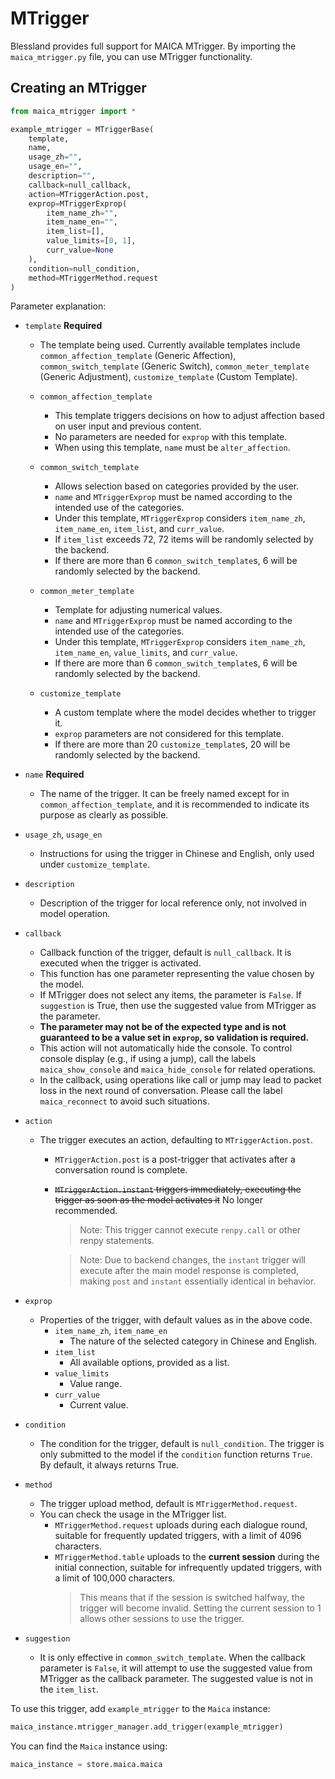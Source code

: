 # MTrigger

Blessland provides full support for MAICA MTrigger. By importing the `maica_mtrigger.py` file, you can use MTrigger functionality.

## Creating an MTrigger

```python
from maica_mtrigger import *

example_mtrigger = MTriggerBase(
    template,
    name,
    usage_zh="",
    usage_en="",
    description="",
    callback=null_callback,
    action=MTriggerAction.post,
    exprop=MTriggerExprop(
        item_name_zh="",
        item_name_en="",
        item_list=[],
        value_limits=[0, 1],
        curr_value=None
    ),
    condition=null_condition,
    method=MTriggerMethod.request
)

```

Parameter explanation:

* `template` **Required**  
  * The template being used. Currently available templates include `common_affection_template` (Generic Affection), `common_switch_template` (Generic Switch), `common_meter_template` (Generic Adjustment), `customize_template` (Custom Template).

  * `common_affection_template`
    * This template triggers decisions on how to adjust affection based on user input and previous content.
    * No parameters are needed for `exprop` with this template.
    * When using this template, `name` must be `alter_affection`.

  * `common_switch_template`
    * Allows selection based on categories provided by the user.
    * `name` and `MTriggerExprop` must be named according to the intended use of the categories.
    * Under this template, `MTriggerExprop` considers `item_name_zh`, `item_name_en`, `item_list`, and `curr_value`.
    * If `item_list` exceeds 72, 72 items will be randomly selected by the backend.
    * If there are more than 6 `common_switch_template`s, 6 will be randomly selected by the backend.

  * `common_meter_template`
    * Template for adjusting numerical values.
    * `name` and `MTriggerExprop` must be named according to the intended use of the categories.
    * Under this template, `MTriggerExprop` considers `item_name_zh`, `item_name_en`, `value_limits`, and `curr_value`.
    * If there are more than 6 `common_switch_template`s, 6 will be randomly selected by the backend.

  * `customize_template`
    * A custom template where the model decides whether to trigger it.
    * `exprop` parameters are not considered for this template.
    * If there are more than 20 `customize_template`s, 20 will be randomly selected by the backend.

* `name` **Required**
  * The name of the trigger. It can be freely named except for in `common_affection_template`, and it is recommended to indicate its purpose as clearly as possible.

* `usage_zh`, `usage_en`
  * Instructions for using the trigger in Chinese and English, only used under `customize_template`.

* `description`
  * Description of the trigger for local reference only, not involved in model operation.

* `callback`
  * Callback function of the trigger, default is `null_callback`. It is executed when the trigger is activated.
  * This function has one parameter representing the value chosen by the model.
  * If MTrigger does not select any items, the parameter is `False`. If `suggestion` is True, then use the suggested value from MTrigger as the parameter.
  * **The parameter may not be of the expected type and is not guaranteed to be a value set in `exprop`, so validation is required.**
  * This action will not automatically hide the console. To control console display (e.g., if using a jump), call the labels `maica_show_console` and `maica_hide_console` for related operations.
  * In the callback, using operations like call or jump may lead to packet loss in the next round of conversation. Please call the label `maica_reconnect` to avoid such situations.

* `action`
  * The trigger executes an action, defaulting to `MTriggerAction.post`.
    * `MTriggerAction.post` is a post-trigger that activates after a conversation round is complete.
    * ~~`MTriggerAction.instant` triggers immediately, executing the trigger as soon as the model activates it~~ No longer recommended.
        > Note: This trigger cannot execute `renpy.call` or other renpy statements.
        
        > Note: Due to backend changes, the `instant` trigger will execute after the main model response is completed, making `post` and `instant` essentially identical in behavior.


* `exprop`
  * Properties of the trigger, with default values as in the above code.
    * `item_name_zh`, `item_name_en`
      * The nature of the selected category in Chinese and English.
    * `item_list`
      * All available options, provided as a list.
    * `value_limits`
      * Value range.
    * `curr_value`
      * Current value.

* `condition`
  * The condition for the trigger, default is `null_condition`. The trigger is only submitted to the model if the `condition` function returns `True`. By default, it always returns True.

* `method`
  * The trigger upload method, default is `MTriggerMethod.request`.
  * You can check the usage in the MTrigger list.
    * `MTriggerMethod.request` uploads during each dialogue round, suitable for frequently updated triggers, with a limit of 4096 characters.
    * `MTriggerMethod.table` uploads to the **current session** during the initial connection, suitable for infrequently updated triggers, with a limit of 100,000 characters.
      > This means that if the session is switched halfway, the trigger will become invalid. Setting the current session to 1 allows other sessions to use the trigger.

* `suggestion`
  * It is only effective in `common_switch_template`. When the callback parameter is `False`, it will attempt to use the suggested value from MTrigger as the callback parameter. The suggested value is not in the `item_list`.
  
To use this trigger, add `example_mtrigger` to the `Maica` instance:

```python
maica_instance.mtrigger_manager.add_trigger(example_mtrigger)
```

You can find the `Maica` instance using:

```python
maica_instance = store.maica.maica
```